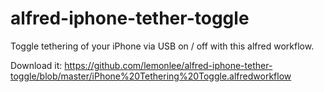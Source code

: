 alfred-iphone-tether-toggle
===========================

Toggle tethering of your iPhone via USB on / off with this alfred workflow.

Download it: https://github.com/lemonlee/alfred-iphone-tether-toggle/blob/master/iPhone%20Tethering%20Toggle.alfredworkflow

